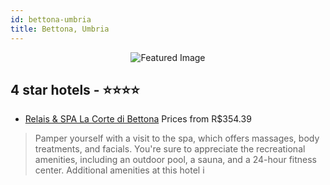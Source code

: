 ```yaml
---
id: bettona-umbria
title: Bettona, Umbria
---
```


<center><img src="https://i.travelapi.com/hotels/2000000/1280000/1276100/1276010/7c58f576_b.jpg" alt="Featured Image" /></center>


##  4 star hotels - ⭐️⭐️⭐️⭐️

-    [Relais & SPA La Corte di Bettona](https://us.hurb.com/hotels/bettona/relais-spa-la-corte-di-bettona-JNP-JP066083?cmp=18055) Prices from R$354.39
   > Pamper yourself with a visit to the spa, which offers massages, body treatments, and facials. You're sure to appreciate the recreational amenities, including an outdoor pool, a sauna, and a 24-hour fitness center. Additional amenities at this hotel i
